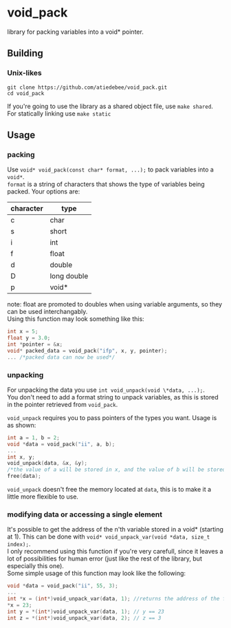 # void_pack
library for packing variables into a void* pointer.

## Building
### Unix-likes
```
git clone https://github.com/atiedebee/void_pack.git
cd void_pack
```
If you're going to use the library as a shared object file, use ``make shared``. For statically linking use ``make static``

## Usage
### packing
Use ``void* void_pack(const char* format, ...);`` to pack variables into a ``void*``. <br>
``format`` is a string of characters that shows the type of variables being packed. Your options are:

| character | type |
|-----------|------|
| c | char |
| s | short |
| i | int |
| f | float |
| d | double |
| D | long double |
| p | void* |

note: float are promoted to doubles when using variable arguments, so they can be used interchangably.<br>
Using this function may look something like this:
```c
int x = 5;
float y = 3.0;
int *pointer = &x;
void* packed_data = void_pack("ifp", x, y, pointer);
... /*packed data can now be used*/
```

### unpacking
For unpacking the data you use ``int void_unpack(void \*data, ...);``. <br>
You don't need to add a format string to unpack variables, as this is stored in the pointer retrieved from ``void_pack``.

``void_unpack`` requires you to pass pointers of the types you want. Usage is as shown:
```c
int a = 1, b = 2;
void *data = void_pack("ii", a, b);
...
int x, y;
void_unpack(data, &x, &y); 
/*the value of a will be stored in x, and the value of b will be stored in y*/
free(data);
```
``void_unpack`` doesn't free the memory located at ``data``, this is to make it a little more flexible to use.

### modifying data or accessing a single element
It's possible to get the address of the n'th variable stored in a void* (starting at 1). This can be done with ``void* void_unpack_var(void *data, size_t index);``. <br>
I only recommend using this function if you're very carefull, since it leaves a lot of possibilities for human error (just like the rest of the library, but especially this one). <br>
Some simple usage of this function may look like the following:
```c
void *data = void_pack("ii", 55, 3);
...
int *x = (int*)void_unpack_var(data, 1); //returns the address of the first variable, with value 55
*x = 23;
int y = *(int*)void_unpack_var(data, 1); // y == 23
int z = *(int*)void_unpack_var(data, 2); // z == 3
```

